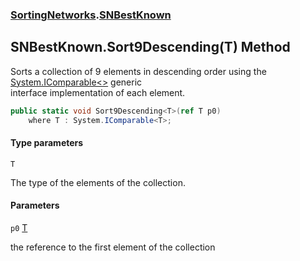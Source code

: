 ### [SortingNetworks](SortingNetworks.md 'SortingNetworks').[SNBestKnown](SortingNetworks.SNBestKnown.md 'SortingNetworks.SNBestKnown')

## SNBestKnown.Sort9Descending<T>(T) Method

Sorts a collection of 9 elements in descending order using the [System.IComparable&lt;&gt;](https://docs.microsoft.com/en-us/dotnet/api/System.IComparable-1 'System.IComparable`1') generic  
interface implementation of each element.

```csharp
public static void Sort9Descending<T>(ref T p0)
    where T : System.IComparable<T>;
```
#### Type parameters

<a name='SortingNetworks.SNBestKnown.Sort9Descending_T_(T).T'></a>

`T`

The type of the elements of the collection.
#### Parameters

<a name='SortingNetworks.SNBestKnown.Sort9Descending_T_(T).p0'></a>

`p0` [T](SortingNetworks.SNBestKnown.Sort9Descending_T_(T).md#SortingNetworks.SNBestKnown.Sort9Descending_T_(T).T 'SortingNetworks.SNBestKnown.Sort9Descending<T>(T).T')

the reference to the first element of the collection